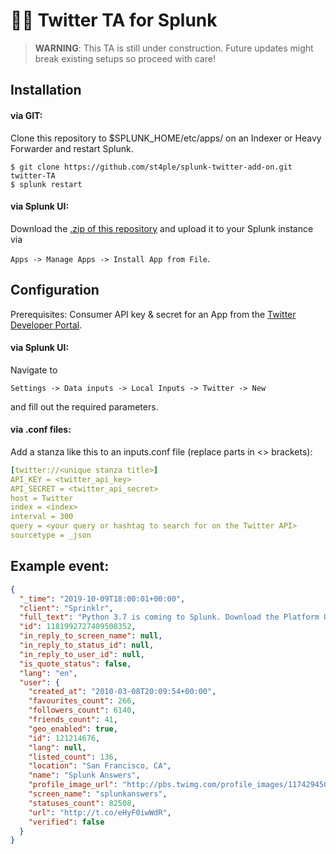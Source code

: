 # :speech_balloon::electric_plug: Twitter TA for Splunk

> **WARNING**: This TA is still under construction. Future updates might break existing setups so proceed with care! 

## Installation
#### via GIT:
Clone this repository to $SPLUNK_HOME/etc/apps/ on an Indexer or Heavy Forwarder and restart Splunk.

````
$ git clone https://github.com/st4ple/splunk-twitter-add-on.git twitter-TA
$ splunk restart
````

#### via Splunk UI:

Download the [.zip of this repository](https://github.com/st4ple/splunk-twitter-add-on/archive/master.zip) and upload it to your Splunk instance via 

`Apps -> Manage Apps -> Install App from File`.


## Configuration 

Prerequisites: Consumer API key & secret for an App from the [Twitter Developer Portal](https://developer.twitter.com/en/apps).

#### via Splunk UI:

Navigate to 

`Settings -> Data inputs -> Local Inputs -> Twitter -> New` 

and fill out the required parameters.

#### via .conf files:

Add a stanza like this to an inputs.conf file (replace parts in <> brackets):

```YAML
[twitter://<unique stanza title>]
API_KEY = <twitter_api_key>
API_SECRET = <twitter_api_secret>
host = Twitter
index = <index>
interval = 300 
query = <your query or hashtag to search for on the Twitter API>
sourcetype = _json
```


## Example event:
```json
{
  "_time": "2019-10-09T18:00:01+00:00", 
  "client": "Sprinklr", 
  "full_text": "Python 3.7 is coming to Splunk. Download the Platform Upgrade Readiness app to help prepare for and manage this change.\nhttps://t.co/qSSeE8bxY4\n#Splunk", 
  "id": 1181992727409508352, 
  "in_reply_to_screen_name": null, 
  "in_reply_to_status_id": null, 
  "in_reply_to_user_id": null, 
  "is_quote_status": false, 
  "lang": "en", 
  "user": {
    "created_at": "2010-03-08T20:09:54+00:00", 
    "favourites_count": 266, 
    "followers_count": 6140, 
    "friends_count": 41, 
    "geo_enabled": true, 
    "id": 121214676, 
    "lang": null, 
    "listed_count": 136, 
    "location": "San Francisco, CA", 
    "name": "Splunk Answers", 
    "profile_image_url": "http://pbs.twimg.com/profile_images/1174294501633871872/AAK0906G_normal.jpg", 
    "screen_name": "splunkanswers", 
    "statuses_count": 82508, 
    "url": "http://t.co/eHyF0iwWdR", 
    "verified": false
  }
}
```
